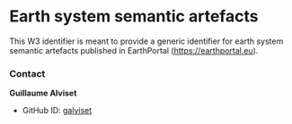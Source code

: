 # Earth system semantic artefacts
This W3 identifier is meant to provide a generic identifier for earth system semantic artefacts published in EarthPortal (https://earthportal.eu).

### Contact
**Guillaume Alviset**
* GitHub ID: [galviset](https://github.com/galviset)
